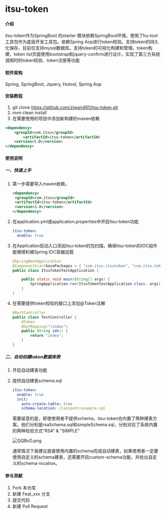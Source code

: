 # itsu-token

#### 介绍
itsu-token作为SpringBoot 的starter 模块依赖SpringBoot环境。使用了hu-tool工具包作为底层开发工具包。依赖Spring Aop进行token校验。支持token的持久化保存，目前仅支持mysql数据库。支持token的可视化构建和管理。token构建，token list页面使用bootstrap和jquery-confirm进行设计。实现了第三方系统调用时的token校验、token注册等功能

#### 软件架构
Spring, SpringBoot, Jquery, Hutool, Spring Aop


#### 安装教程

1.  git clone https://github.com/zjwan461/itsu-token.git
2.  mvn clean install
3.  在需要使用的项目中添加新构建的maven依赖
```xml
<dependency>
    <groupId>com.itsu</groupId>
        <artifactId>itsu-token</artifactId>
    <version>1.0</version>
</dependency>
```

#### 使用说明

#####  一、快速上手

1. 第一步需要导入maven依赖。

   ```xml
   <dependency>
   	<groupId>com.itsu</groupId>
   	<artifactId>itsu-token</artifactId>
   	<version>1.0</version>
   </dependency>
   ```

2.  在application.yml或application.properties中开启itsu-token功能

    ```yml
    itsu-token:
      enable: true
    ```

3.  在Application启动入口添加itsu-token的包扫描，确保itsu-token的IOC组件能够顺利被Spring IOC容器加载

    ```java
    @SpringBootApplication
    @ComponentScan(basePackages = { "com.itsu.itsutoken", "com.itsu.token.test" })
    public class ItsuTokenTestApplication {
    
    	public static void main(String[] args) {
    		SpringApplication.run(ItsuTokenTestApplication.class, args);
    	}
    }
    
    ```

4.  在需要提供token校验的接口上添加@Token注解

    ```java
    @RestController
    public class TestController {
    	@Token
    	@GetMapping("/index")
    	public String idx() {
    		return "index";
    	}
    }
    ```

#####  二、自动创建token数据库表

 1. 开启自动建表功能

 2. 提供自动建表schema.sql

    ```yml
    itsu-token:
      enable: true
      init:
        auto-create-table: true
        schema-location: classpath:example.sql
    ```

    需要留意的是，即使使用者不提供schema，itsu-token也内置了两种建表方案。他们分别是rsaSchema.sql和simpleSchema.sql，分别对应了系统内置的两种校验方式“RSA” & "SIMPLE"

    ![QQBvD.png](https://b1.sbimg.org/file/chevereto-jia/2020/12/09/QQBvD.png)

    通常情况下我建议直接使用内置的schema完成自动建表，如果使用者一定要使用自定义的schema建表，还需要开启custom-schema功能，并给出自定义的schema-location。

#### 参与贡献

1.  Fork 本仓库
2.  新建 Feat_xxx 分支
3.  提交代码
4.  新建 Pull Request
